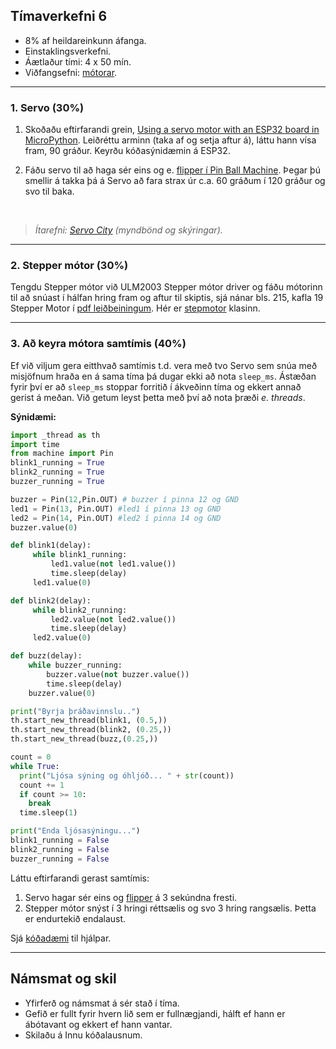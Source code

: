 ## Tímaverkefni 6 

- 8% af heildareinkunn áfanga.
- Einstaklingsverkefni.
- Áætlaður tími: 4 x 50 mín.
- Viðfangsefni: [mótorar](https://github.com/VESM1VS/AFANGI/wiki/Mekatr%C3%B3nik).

---

### 1. Servo (30%) 

1. Skoðaðu eftirfarandi grein, [Using a servo motor with an ESP32 board in MicroPython](https://www.upesy.com/blogs/tutorials/esp32-servo-motor-sg90-on-micropython). Leiðréttu arminn (taka af og setja aftur á), láttu hann vísa fram, 90 gráður. Keyrðu kóðasýnidæmin á ESP32.  <br>

1. Fáðu servo til að haga sér eins og e. [flipper í Pin Ball Machine](https://www.youtube.com/watch?v=Orxx7UImOYM&ab_channel=PinballHelp). Þegar þú smellir á takka þá á Servo að fara strax úr c.a. 60 gráðum í 120 gráður og svo til baka.

<br>

> _Ítarefni: [Servo City](https://www.servocity.com/servo-faqs/) (myndbönd og skýringar)._

---

### 2. Stepper mótor (30%) 
Tengdu Stepper mótor við ULM2003 Stepper mótor driver og fáðu mótorinn til að snúast í hálfan hring fram og aftur til skiptis, sjá nánar bls. 215, kafla 19 Stepper Motor í [pdf leiðbeiningum](https://github.com/VESM1VS/AFANGI/blob/main/Kennsluefni/Python_Tutorial.pdf). Hér er [stepmotor](https://github.com/VESM1VS/AFANGI/blob/main/python/stepmotor.py) klasinn.

---

### 3. Að keyra mótora samtímis (40%)

Ef við viljum gera eitthvað samtímis t.d. vera með tvo Servo sem snúa með misjöfnum hraða en á sama tíma þá dugar ekki að nota `sleep_ms`. Ástæðan fyrir því er að `sleep_ms` stoppar forritið í ákveðinn tíma og ekkert annað gerist á meðan. Við getum leyst þetta með því að nota þræði  _e. threads_.

**Sýnidæmi:**

```python
import _thread as th
import time
from machine import Pin
blink1_running = True
blink2_running = True
buzzer_running = True

buzzer = Pin(12,Pin.OUT) # buzzer í pinna 12 og GND
led1 = Pin(13, Pin.OUT) #led1 í pinna 13 og GND
led2 = Pin(14, Pin.OUT) #led2 í pinna 14 og GND
buzzer.value(0)

def blink1(delay):
     while blink1_running:
         led1.value(not led1.value())
         time.sleep(delay)
     led1.value(0)

def blink2(delay):
     while blink2_running:
         led2.value(not led2.value())
         time.sleep(delay)
     led2.value(0)

def buzz(delay):
    while buzzer_running:
        buzzer.value(not buzzer.value())
        time.sleep(delay)
    buzzer.value(0)

print("Byrja þráðavinnslu..")
th.start_new_thread(blink1, (0.5,))
th.start_new_thread(blink2, (0.25,))
th.start_new_thread(buzz,(0.25,))

count = 0
while True:
  print("Ljósa sýning og óhljóð... " + str(count))
  count += 1
  if count >= 10:
    break
  time.sleep(1)

print("Enda ljósasýningu...")
blink1_running = False
blink2_running = False
buzzer_running = False
```

Láttu eftirfarandi gerast samtímis:
1. Servo hagar sér eins og [flipper](https://www.youtube.com/shorts/gBAMq95YVXU) á 3 sekúndna fresti.
1. Stepper mótor snýst í 3 hringi réttsælis og svo 3 hring rangsælis. Þetta er endurtekið endalaust.

Sjá [kóðadæmi](https://github.com/VESM1VS/AFANGI/blob/main/python/threads.py) til hjálpar.

---

## Námsmat og skil
- Yfirferð og námsmat á sér stað í tíma.
- Gefið er fullt fyrir hvern lið sem er fullnægjandi, hálft ef hann er ábótavant og ekkert ef hann vantar.
- Skilaðu á Innu kóðalausnum.


